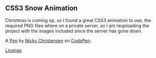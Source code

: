 CSS3 Snow Animation
-------------------
Christmas is coming up, so I found a great CSS3 animation to use, the required PNG files where on a private server, so I am reuploading the project with the images included since the server has gone down.

A [Pen](http://codepen.io/NickyCDK/pen/AIonk) by [Nicky Christensen](http://codepen.io/NickyCDK) on [CodePen](http://codepen.io/).

[License](http://codepen.io/NickyCDK/pen/AIonk/license).
